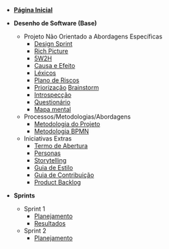 - [**Página Inicial**](/)

- **Desenho de Software (Base)**

  - Projeto Não Orientado a Abordagens Específicas
    - [Design Sprint](./pages/base/designSprint.md)
    - [Rich Picture](./pages/base/richPicture.md)
    - [5W2H](./pages/base/5w2h.md)
    - [Causa e Efeito](./pages/base/causaEefeito.md)
    - [Léxicos](./pages/base/lexicos.md)
    - [Plano de Riscos](./pages/base/planoRisco.md)
    - [Priorização](./pages/base/moscow.md)
        <!-- -   Técnicas de Elicitação -->
      [Brainstorm](./pages/base/brainstorm.md)
    - [Introspecção](./pages/base/introspeccao.md)
    - [Questionário](./pages/base/questionario.md)
    - [Mapa mental](./pages/base/mapaMental.md)
  - Processos/Metodologias/Abordagens
    - [Metodologia do Projeto](./pages/base/metodologia-do-projeto.md)
    - [Metodologia BPMN](./pages/base/BPMN.md)
  - Iniciativas Extras
    - [Termo de Abertura](./pages/base/termodeabertura.md)
    - [Personas](./pages/base/personas.md)
    - [Storytelling](./pages/base/storyboard.md)
    - [Guia de Estilo](./pages/base/GuiaEstilo.md)
    - [Guia de Contribuição](./pages/base/guia-contribuicao.md)
    - [Product Backlog](./pages/base/backlog.md)
      <!-- -   [Protótipo de Média Fidelidade](./pages/base/prototipo.md) -->

- **Sprints**
  - Sprint 1
    - [Planejamento](./pages/sprints/sprint1/sprint_planning.md)
    - [Resultados](./pages/sprints/sprint1/sprint_review.md)
  - Sprint 2
    - [Planejamento](./pages/sprints/sprint2/sprint_planning.md)
    <!-- -   [Resultados](./pages/sprints/sprint2/sprint_review.md)
  - Sprint 3
    - [Planejamento](./pages/sprints/sprint3/sprint_planning.md)
    - [Resultados](./pages/sprints/sprint3/sprint_review.md)
  - Sprint 4
    - [Planejamento](./pages/sprints/sprint4/sprint_planning.md)
    - [Resultados](./pages/sprints/sprint4/sprint_review.md)
  - Sprint 5
    - [Planejamento](./pages/sprints/sprint5/sprint_planning.md)
    - [Resultados](./pages/sprints/sprint5/sprint_review.md)
  - Sprint 6
    - [Planejamento](./pages/sprints/sprint6/sprint_planning.md)
    - [Resultados](./pages/sprints/sprint6/sprint_review.md)
  - Sprint 7
    - [Planejamento](./pages/sprints/sprint7/sprint_planning.md)
    - [Resultados](./pages/sprints/sprint7/sprint_review.md)
  - Sprint 8
    - [Planejamento](./pages/sprints/sprint8/sprint_planning.md)
    - [Resultados](./pages/sprints/sprint8/sprint_review.md)
  - Sprint 9
    - [Planejamento](./pages/sprints/sprint9/sprint_planning.md)
    - [Resultados](./pages/sprints/sprint9/sprint_review.md)
  - Sprint 10
    - [Planejamento](./pages/sprints/sprint10/sprint_planning.md)
    - [Resultados](./pages/sprints/sprint10/sprint_review.md)
  - Sprint 11
    - [Planejamento](./pages/sprints/sprint11/sprint_planning.md)
    - [Resultados](./pages/sprints/sprint11/sprint_review.md)
  - Sprint 12
    - [Planejamento](./pages/sprints/sprint12/sprint_planning.md)
    - [Resultados](./pages/sprints/sprint12/sprint_review.md) -->

<!-- -   **Desenho de Software (Modelagem)**

    -   Projeto Orientado a Abordagens Tradicionais
        -   Notação UML – Diagramas Estáticos
            -   [Diagrama de Classes](./pages/base/planoRisco.md)
            -   [Diagrama de Pacotes](./pages/base/planoRisco.md)
            -   [Diagrama de Componentes](./pages/base/planoRisco.md)
        -   Notação UML – Diagramas Dinâmicos
            -   [Diagrama de Sequência](./pages/base/planoRisco.md)
            -   [Diagrama de Atividades](./pages/base/planoRisco.md)
            -   [Diagrama de Estados](./pages/base/planoRisco.md)
            -   [Diagrama de Comunicação](./pages/base/planoRisco.md)
        -   Modelagem Ágil
            -   [Product Backlog](./pages/base/planoRisco.md)
    -   Iniciativas Extras
        -   [Prototipo de Alta Fidelidade](./pages/base/planoRisco.md)
        -   [Métricas de Gerenciamento](./pages/base/planoRisco.md)
        -   [Casos de Uso](./pages/base/planoRisco.md)

-   **Desenho de Software (Padrões de Projeto)**

    -   [GRASP](./pages/base/planoRisco.md)
    -   GOFs
        -   [Criacionais](./pages/base/planoRisco.md)
        -   [Estruturais](./pages/base/planoRisco.md)
        -   [Emergentes](./pages/base/planoRisco.md)
    -   [Emergentes](./pages/base/planoRisco.md)
    -   Iniciativas Extras
        -   [EXTRA](./pages/base/planoRisco.md)

-   **Arquitetura de Software & Reutilização**

    -   [Documento de Arquitetura](./pages/base/planoRisco.md)
    -   [Reutilização de Software](./pages/base/planoRisco.md)
    -   Iniciativa Extras
        -   [EXTRA](./pages/base/planoRisco.md) -->
